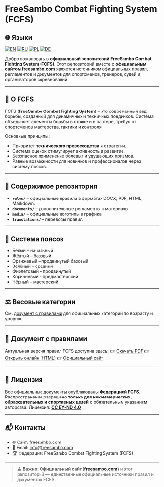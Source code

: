 # FreeSambo Combat Fighting System (FCFS)

## 🌐 Языки
[![EN](https://img.shields.io/badge/English-EN-blue)](./README.md)
[![RU](https://img.shields.io/badge/Русский-RU-red)](./README.ru.md)
[![PL](https://img.shields.io/badge/Polski-PL-green)](./README.pl.md)
[![DE](https://img.shields.io/badge/Deutsch-DE-yellow)](./README.de.md)

Добро пожаловать в **официальный репозиторий FreeSambo Combat Fighting System (FCFS)**.
Этот репозиторий вместе с **официальным сайтом [freesambo.com](https://freesambo.com)** является источником официальных правил, регламентов и документов для спортсменов, тренеров, судей и организаторов соревнований.

---

## 📖 О FCFS
FCFS (**FreeSambo Combat Fighting System**) – это современный вид борьбы, созданный для динамичных и техничных поединков.
Система объединяет элементы борьбы в стойке и в партере, требуя от спортсменов мастерства, тактики и контроля.

Основные принципы:
- Приоритет **технического превосходства** и стратегии.
- Система оценок стимулирует активность и развитие.
- Безопасное применение болевых и удушающих приёмов.
- Равные возможности для новичков и профессионалов через систему поясов.

---

## 📂 Содержимое репозитория
- **`rules/`** – официальные правила в форматах DOCX, PDF, HTML, Markdown.
- **`documents/`** – дополнительные регламенты и материалы.
- **`media/`** – официальные логотипы и графика.
- **`translations/`** – переводы правил.

---

## 🥋 Система поясов
- Белый – начальный
- Жёлтый – базовый
- Оранжевый – продвинутый базовый
- Зелёный – средний
- Фиолетовый – продвинутый
- Коричневый – предмастерский
- Чёрный – мастерский

---

## ⚖️ Весовые категории
См. [документ с правилами](rules/ru/FCFS.ru.md) для официальных категорий по возрасту и уровню.

---

## 📑 Документ с правилами
Актуальная версия правил FCFS доступна здесь:
👉 [Скачать PDF](rules/ru/FCFS.ru.pdf)
👉 [Открыть онлайн (HTML)](rules/ru/FCFS.ru.html)
👉 [Официальный сайт](https://freesambo.com)

---

## 📜 Лицензия
Все официальные документы опубликованы **Федерацией FCFS**.
Распространение разрешено **только для некоммерческих, образовательных и спортивных целей** с обязательным указанием авторства.
Лицензия: **[CC BY-ND 4.0](https://creativecommons.org/licenses/by-nd/4.0/)**

---

## 📬 Контакты
- 🌐 Сайт: [freesambo.com](https://freesambo.com)
- 📧 Email: info@freesambo.com
- 🏆 Федерация: FreeSambo Combat Fighting System (FCFS)

---

> ⚠️ **Важно:** **Официальный сайт ([freesambo.com](https://freesambo.com))** и этот репозиторий — единственные официальные источники правил и документов FCFS.
